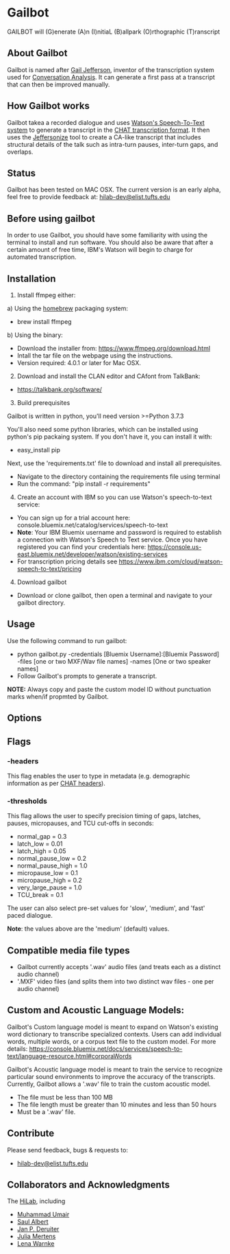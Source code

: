 # Gailbot

GAILBOT will (G)enerate (A)n (I)nitiaL (B)allpark (O)rthographic (T)ranscript

## About Gailbot

Gailbot is named after [Gail Jefferson](https://en.wikipedia.org/wiki/Gail_Jefferson), inventor of the transcription system used for [Conversation Analysis](https://en.wikipedia.org/wiki/Conversation_analysis). It can generate a first pass at a transcript that can then be improved manually.

## How Gailbot works

Gailbot takea a recorded dialogue and uses [Watson's Speech-To-Text system](https://www.ibm.com/watson/services/speech-to-text/) to generate a transcript in the [CHAT transcription format](https://talkbank.org/manuals/CHAT.html). It then uses the [Jeffersonize](https://github.com/HiLabTufts/jeffersonize) tool to create a CA-like transcript that includes structural details of the talk such as intra-turn pauses, inter-turn gaps, and overlaps.

## Status
Gailbot has been tested on MAC OSX.
The current version is an early alpha, feel free to provide feedback at: hilab-dev@elist.tufts.edu


## Before using gailbot

In order to use Gailbot, you should have some familiarity with using the terminal to install and run software. You should also be aware that after a certain amount of free time, IBM's Watson will begin to charge for automated transcription.


## Installation

1. Install ffmpeg either:

a) Using the [homebrew](https://brew.sh) packaging system:
* brew install ffmpeg

b) Using the binary:
* Download the installer from: https://www.ffmpeg.org/download.html
* Intall the tar file on the webpage using the instructions.
* Version required: 4.0.1 or later for Mac OSX.

2. Download and install the CLAN editor and CAfont from TalkBank:
* https://talkbank.org/software/

3. Build prerequisites

Gailbot is written in python, you'll need version >=Python 3.7.3

You'll also need some python libraries, which can be installed using python's pip packaing system. If you don't have it, you can install it with:

* easy_install pip

Next, use the 'requirements.txt' file to download and install all prerequisites.
* Navigate to the directory containing the requirements file using terminal
* Run the command: "pip install -r requirements"

4. Create an account with IBM so you can use Watson's speech-to-text service:
* You can sign up for a trial account here: console.bluemix.net/catalog/services/speech-to-text
* **Note**: Your IBM Bluemix username and password is required to establish a connection with Watson's Speech to Text service. Once you have registered you can find your credentials here: https://console.us-east.bluemix.net/developer/watson/existing-services
* For transcription pricing details see https://www.ibm.com/cloud/watson-speech-to-text/pricing

4. Download gailbot 
* Download or clone gailbot, then open a terminal and navigate to your gailbot directory.


## Usage

Use the following command to run gailbot:

* python gailbot.py -credentials [Bluemix Username]:[Bluemix Password] -files [one or two MXF/Wav file names] -names [One or two speaker names]
* Follow Gailbot's prompts to generate a transcript.

**NOTE:** Always copy and paste the custom model ID without punctuation marks when/if propmted by Gailbot.


## Options

## Flags

### -headers

This flag enables the user to type in metadata (e.g. demographic information as per [CHAT headers](https://talkbank.org/manuals/CHAT.html#_Toc522553724)).

### -thresholds 

This flag allows the user to specify precision timing of gaps, latches, pauses, micropauses, and TCU cut-offs in seconds:

* normal_gap = 0.3
* latch_low = 0.01
* latch_high = 0.05
* normal_pause_low = 0.2
* normal_pause_high = 1.0
* micropause_low = 0.1
* micropause_high = 0.2
* very_large_pause = 1.0
* TCU_break = 0.1

The user can also select pre-set values for 'slow', 'medium', and 'fast' paced dialogue.

**Note**: the values above are the 'medium' (default) values.



## Compatible media file types
* Gailbot currently accepts '.wav' audio files (and treats each as a distinct audio channel)
* '.MXF' video files (and splits them into two distinct wav files - one per audio channel)

##  Custom and Acoustic Language Models:
Gailbot's Custom language model is meant to expand on Watson's existing word dictionary to transcribe specialized contexts. 
Users can add individual words, multiple words, or a corpus text file to the custom model. 
For more details: https://console.bluemix.net/docs/services/speech-to-text/language-resource.html#corporaWords

Gailbot's Acoustic language model is meant to train the service to recognize particular sound environments to improve the accuracy of the transcripts.
Currently, Gailbot allows a '.wav' file to train the custom acoustic model.
* The file must be less than 100 MB
* The file length must be greater than 10 minutes and less than 50 hours
* Must be a '.wav' file.

## Contribute

Please send feedback, bugs & requests to:
* hilab-dev@elist.tufts.edu

## Collaborators and Acknowledgments

The [HiLab](https://sites.tufts.edu/hilab/people/), including

* [Muhammad Umair](http://sites.tufts.edu/hilab/people)
* [Saul Albert](http://twitter.com/saul)
* [Jan P. Deruiter](http://twitter.com/jpderuiter)
* [Julia Mertens](https://twitter.com/therealjmertens)
* [Lena Warnke](https://twitter.com/LenaWrnk)